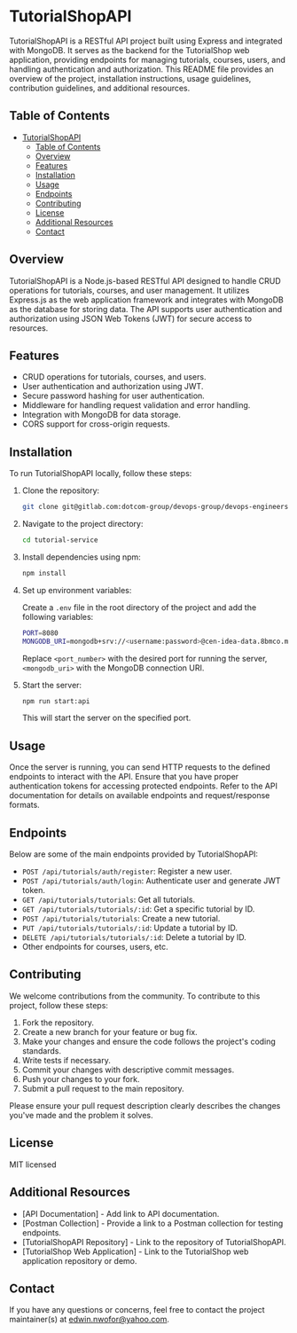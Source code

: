 # TutorialShopAPI

TutorialShopAPI is a RESTful API project built using Express and integrated with MongoDB. It serves as the backend for the TutorialShop web application, providing endpoints for managing tutorials, courses, users, and handling authentication and authorization. This README file provides an overview of the project, installation instructions, usage guidelines, contribution guidelines, and additional resources.

## Table of Contents

- [TutorialShopAPI](#tutorialshopapi)
  - [Table of Contents](#table-of-contents)
  - [Overview](#overview)
  - [Features](#features)
  - [Installation](#installation)
  - [Usage](#usage)
  - [Endpoints](#endpoints)
  - [Contributing](#contributing)
  - [License](#license)
  - [Additional Resources](#additional-resources)
  - [Contact](#contact)

## Overview

TutorialShopAPI is a Node.js-based RESTful API designed to handle CRUD operations for tutorials, courses, and user management. It utilizes Express.js as the web application framework and integrates with MongoDB as the database for storing data. The API supports user authentication and authorization using JSON Web Tokens (JWT) for secure access to resources.

## Features

- CRUD operations for tutorials, courses, and users.
- User authentication and authorization using JWT.
- Secure password hashing for user authentication.
- Middleware for handling request validation and error handling.
- Integration with MongoDB for data storage.
- CORS support for cross-origin requests.

## Installation

To run TutorialShopAPI locally, follow these steps:

1. Clone the repository:

   ```bash
   git clone git@gitlab.com:dotcom-group/devops-group/devops-engineers-2023/davscot24group/dav-e2e-application-repo.git
   ```

2. Navigate to the project directory:

   ```bash
   cd tutorial-service
   ```

3. Install dependencies using npm:

   ```bash
   npm install
   ```

4. Set up environment variables:

   Create a `.env` file in the root directory of the project and add the following variables:

   ```sh
   PORT=8080
   MONGODB_URI=mongodb+srv://<username:password>@cen-idea-data.8bmco.mongodb.net/<db_name>?retryWrites=true&w=majority
   ```

   Replace `<port_number>` with the desired port for running the server, `<mongodb_uri>` with the MongoDB connection URI.

5. Start the server:

   ```sh
   npm run start:api
   ```

   This will start the server on the specified port.

## Usage

Once the server is running, you can send HTTP requests to the defined endpoints to interact with the API. Ensure that you have proper authentication tokens for accessing protected endpoints. Refer to the API documentation for details on available endpoints and request/response formats.

## Endpoints

Below are some of the main endpoints provided by TutorialShopAPI:

- `POST /api/tutorials/auth/register`: Register a new user.
- `POST /api/tutorials/auth/login`: Authenticate user and generate JWT token.
- `GET /api/tutorials/tutorials`: Get all tutorials.
- `GET /api/tutorials/tutorials/:id`: Get a specific tutorial by ID.
- `POST /api/tutorials/tutorials`: Create a new tutorial.
- `PUT /api/tutorials/tutorials/:id`: Update a tutorial by ID.
- `DELETE /api/tutorials/tutorials/:id`: Delete a tutorial by ID.
- Other endpoints for courses, users, etc.

## Contributing

We welcome contributions from the community. To contribute to this project, follow these steps:

1. Fork the repository.
2. Create a new branch for your feature or bug fix.
3. Make your changes and ensure the code follows the project's coding standards.
4. Write tests if necessary.
5. Commit your changes with descriptive commit messages.
6. Push your changes to your fork.
7. Submit a pull request to the main repository.

Please ensure your pull request description clearly describes the changes you've made and the problem it solves.

## License

MIT licensed

## Additional Resources

- [API Documentation] - Add link to API documentation.
- [Postman Collection] - Provide a link to a Postman collection for testing endpoints.
- [TutorialShopAPI Repository] - Link to the repository of TutorialShopAPI.
- [TutorialShop Web Application] - Link to the TutorialShop web application repository or demo.

## Contact

If you have any questions or concerns, feel free to contact the project maintainer(s) at <edwin.nwofor@yahoo.com>.
